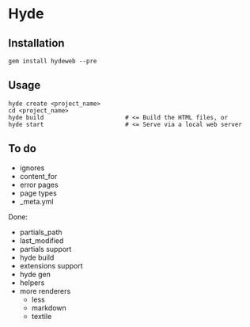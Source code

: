 Hyde
====

Installation
------------

    gem install hydeweb --pre

Usage
-----

    hyde create <project_name> 
    cd <project_name>
    hyde build                       # <= Build the HTML files, or
    hyde start                       # <= Serve via a local web server

To do
-----

 - ignores
 - content_for
 - error pages
 - page types
 - _meta.yml 

Done:

 - partials_path
 - last_modified
 - partials support
 - hyde build
 - extensions support
 - hyde gen
 - helpers
 - more renderers
   - less
   - markdown
   - textile
